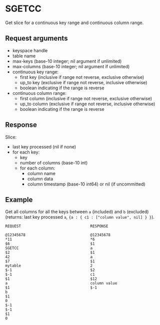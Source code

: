     
SGETCC
======

Get slice for a continuous key range and continuous column range.

Request arguments
-----------------
* keyspace handle
* table name
* max-keys (base-10 integer; nil argument if unlimited)
* max-columns (base-10 integer; nil argument if unlimited)
* continuous key range:
  * first key (inclusive if range not reverse, exclusive otherwise)
  * up_to key (exclusive if range not reverse, inclusive otherwise)
  * boolean indicating if the range is reverse
* continuous column range:
  * first column (inclusive if range not reverse, exclusive otherwise)
  * up_to column (exclusive if range not reverse, inclusive otherwise)
  * boolean indicating if the range is reverse

Response
--------
Slice:

* last key processed (nil if none)
* for each key:
   * key
   * number of columns (base-10 int)
   * for each column:
      * column name
      * column data
      * column timestamp (base-10 int64) or nil (if uncommitted)

Example
-------

Get all columns for all the keys between `a` (included) and `b` (excluded)
(returns: last key processed `a`, `{a : { c1 : ["column value", nil] } }`).

    REQUEST                               RESPONSE
     
    @12345678                             @12345678    
    *11                                   *6    
    $6                                    $1
    SGETCC                                a
    $2                                    $1    
    42                                    a    
    $7                                    $1    
    mytable                               2    
    $-1                                   $2    
    $-1                                   c1    
    $1                                    $12    
    a                                     column value    
    $1                                    $-1    
    b      
    $1     
    0     
    $-1    
    $-1    
    $1     
    0      

